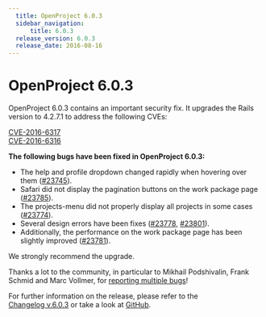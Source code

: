 ```yaml
---
  title: OpenProject 6.0.3
  sidebar_navigation:
      title: 6.0.3
  release_version: 6.0.3
  release_date: 2016-08-16
---
```


# OpenProject 6.0.3

OpenProject 6.0.3 contains an important security fix. It upgrades the
Rails version to 4.2.7.1 to address the following
CVEs:

[CVE-2016-6317](https://groups.google.com/forum/#!topic/ruby-security-ann/WccgKSKiPZA)  
[CVE-2016-6316](https://groups.google.com/forum/#!topic/ruby-security-ann/8B2iV2tPRSE)

**The following bugs have been fixed in OpenProject 6.0.3:**

  - The help and profile dropdown changed rapidly when hovering over
    them ([#23745](https://community.openproject.com/wp/23745)).
  - Safari did not display the pagination buttons on the work package
    page
    ([#23785](https://community.openproject.com/wp/23785)).
  - The projects-menu did not properly display all projects in some
    cases
    ([#23774](https://community.openproject.com/wp/23774)).
  - Several design errors have been fixes
    ([#23778](https://community.openproject.com/wp/23778),
    [#23801](https://community.openproject.com/wp/23801)).
  - Additionally, the performance on the work package page has been
    slightly improved
    ([#23781](https://community.openproject.com/wp/23781)).

We strongly recommend the upgrade.

Thanks a lot to the community, in particular to Mikhail Podshivalin,
Frank Schmid and Marc Vollmer, for [reporting multiple
bugs](../../../development/report-a-bug/)!

For further information on the release, please refer to the  
[Changelog v.6.0.3](https://community.openproject.com/versions/815) 
or take a look at
[GitHub](https://github.com/opf/openproject/tree/v6.0.3).


